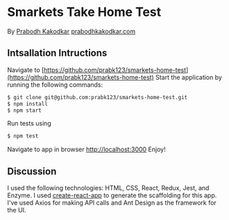 # Smarkets Take Home Test

By [Prabodh Kakodkar](mailto:prabodhkakodkar@gmail.com)
[prabodhkakodkar.com](https://www.prabodhkakodkar.com)

## Intsallation Intructions

Navigate to [https://github.com/prabk123/smarkets-home-test](https://github.com/prabk123/smarkets-home-test)
Start the application by running the following commands:

```zsh
$ git clone git@github.com:prabk123/smarkets-home-test.git
$ npm install
$ npm start
```

Run tests using

```zsh
$ npm test
```

Navigate to app in browser [http://localhost:3000](http://localhost:3000)
Enjoy!

## Discussion

I used the following technologies: HTML, CSS, React, Redux, Jest, and Enzyme. I used [create-react-app](https://goo.gl/26jfy4) to generate the scaffolding for this app. I've used Axios for making API calls and Ant Design as the framework for the UI.
